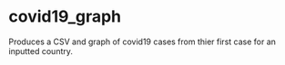 # covid19_graph
Produces a CSV and graph of covid19 cases from thier first case for an inputted country.
